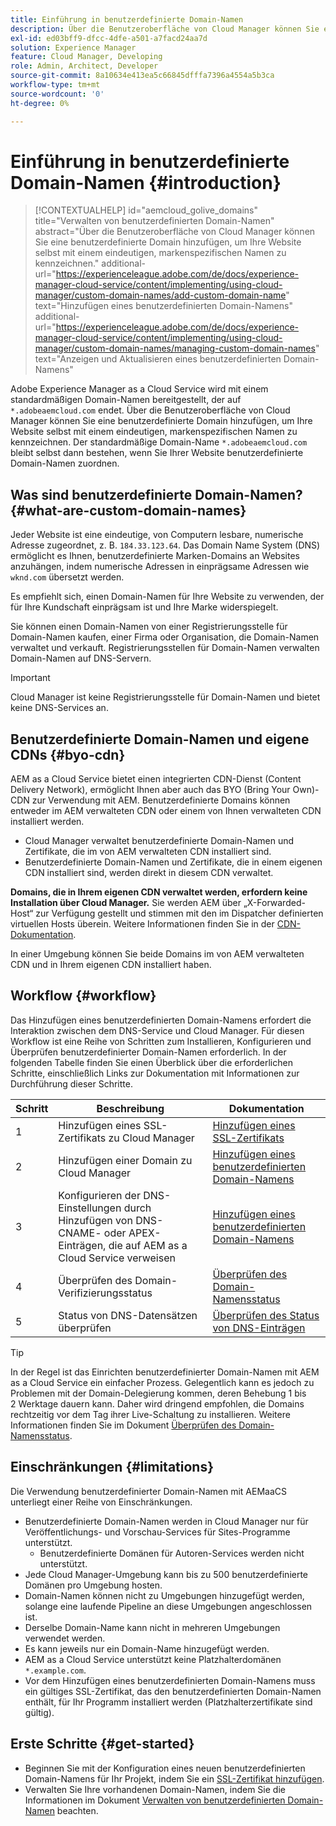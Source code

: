 ```yaml
---
title: Einführung in benutzerdefinierte Domain-Namen
description: Über die Benutzeroberfläche von Cloud Manager können Sie eine benutzerdefinierte Domain hinzufügen, um Ihre Website selbst mit einem eindeutigen, markenspezifischen Namen zu kennzeichnen.
exl-id: ed03bff9-dfcc-4dfe-a501-a7facd24aa7d
solution: Experience Manager
feature: Cloud Manager, Developing
role: Admin, Architect, Developer
source-git-commit: 8a10634e413ea5c66845dfffa7396a4554a5b3ca
workflow-type: tm+mt
source-wordcount: '0'
ht-degree: 0%

---
```



# Einführung in benutzerdefinierte Domain-Namen {#introduction}

>[!CONTEXTUALHELP]
>id="aemcloud_golive_domains"
>title="Verwalten von benutzerdefinierten Domain-Namen"
>abstract="Über die Benutzeroberfläche von Cloud Manager können Sie eine benutzerdefinierte Domain hinzufügen, um Ihre Website selbst mit einem eindeutigen, markenspezifischen Namen zu kennzeichnen."
>additional-url="https://experienceleague.adobe.com/de/docs/experience-manager-cloud-service/content/implementing/using-cloud-manager/custom-domain-names/add-custom-domain-name" text="Hinzufügen eines benutzerdefinierten Domain-Namens"
>additional-url="https://experienceleague.adobe.com/de/docs/experience-manager-cloud-service/content/implementing/using-cloud-manager/custom-domain-names/managing-custom-domain-names" text="Anzeigen und Aktualisieren eines benutzerdefinierten Domain-Namens"

Adobe Experience Manager as a Cloud Service wird mit einem standardmäßigen Domain-Namen bereitgestellt, der auf `*.adobeaemcloud.com` endet. Über die Benutzeroberfläche von Cloud Manager können Sie eine benutzerdefinierte Domain hinzufügen, um Ihre Website selbst mit einem eindeutigen, markenspezifischen Namen zu kennzeichnen. Der standardmäßige Domain-Name `*.adobeaemcloud.com` bleibt selbst dann bestehen, wenn Sie Ihrer Website benutzerdefinierte Domain-Namen zuordnen.

## Was sind benutzerdefinierte Domain-Namen? {#what-are-custom-domain-names}

Jeder Website ist eine eindeutige, von Computern lesbare, numerische Adresse zugeordnet, z. B. `184.33.123.64`. Das Domain Name System (DNS) ermöglicht es Ihnen, benutzerdefinierte Marken-Domains an Websites anzuhängen, indem numerische Adressen in einprägsame Adressen wie `wknd.com` übersetzt werden.

Es empfiehlt sich, einen Domain-Namen für Ihre Website zu verwenden, der für Ihre Kundschaft einprägsam ist und Ihre Marke widerspiegelt.

Sie können einen Domain-Namen von einer Registrierungsstelle für Domain-Namen kaufen, einer Firma oder Organisation, die Domain-Namen verwaltet und verkauft. Registrierungsstellen für Domain-Namen verwalten Domain-Namen auf DNS-Servern.

>[!IMPORTANT]
>
>Cloud Manager ist keine Registrierungsstelle für Domain-Namen und bietet keine DNS-Services an.

## Benutzerdefinierte Domain-Namen und eigene CDNs {#byo-cdn}

AEM as a Cloud Service bietet einen integrierten CDN-Dienst (Content Delivery Network), ermöglicht Ihnen aber auch das BYO (Bring Your Own)-CDN zur Verwendung mit AEM. Benutzerdefinierte Domains können entweder im AEM verwalteten CDN oder einem von Ihnen verwalteten CDN installiert werden.

* Cloud Manager verwaltet benutzerdefinierte Domain-Namen und Zertifikate, die im von AEM verwalteten CDN installiert sind.
* Benutzerdefinierte Domain-Namen und Zertifikate, die in einem eigenen CDN installiert sind, werden direkt in diesem CDN verwaltet.

**Domains, die in Ihrem eigenen CDN verwaltet werden, erfordern keine Installation über Cloud Manager.** Sie werden AEM über „X-Forwarded-Host“ zur Verfügung gestellt und stimmen mit den im Dispatcher definierten virtuellen Hosts überein. Weitere Informationen finden Sie in der [CDN-Dokumentation](/help/implementing/dispatcher/cdn.md).

In einer Umgebung können Sie beide Domains im von AEM verwalteten CDN und in Ihrem eigenen CDN installiert haben.

## Workflow {#workflow}

Das Hinzufügen eines benutzerdefinierten Domain-Namens erfordert die Interaktion zwischen dem DNS-Service und Cloud Manager. Für diesen Workflow ist eine Reihe von Schritten zum Installieren, Konfigurieren und Überprüfen benutzerdefinierter Domain-Namen erforderlich. In der folgenden Tabelle finden Sie einen Überblick über die erforderlichen Schritte, einschließlich Links zur Dokumentation mit Informationen zur Durchführung dieser Schritte.

| Schritt | Beschreibung | Dokumentation |
| --- | --- | --- |
| 1 | Hinzufügen eines SSL-Zertifikats zu Cloud Manager | [Hinzufügen eines SSL-Zertifikats](/help/implementing/cloud-manager/managing-ssl-certifications/add-ssl-certificate.md) |
| 2 | Hinzufügen einer Domain zu Cloud Manager | [Hinzufügen eines benutzerdefinierten Domain-Namens](/help/implementing/cloud-manager/custom-domain-names/add-custom-domain-name.md) |
| 3 | Konfigurieren der DNS-Einstellungen durch Hinzufügen von DNS-CNAME- oder APEX-Einträgen, die auf AEM as a Cloud Service verweisen | [Hinzufügen eines benutzerdefinierten Domain-Namens](/help/implementing/cloud-manager/custom-domain-names/add-custom-domain-name.md) |
| 4 | Überprüfen des Domain-Verifizierungsstatus | [Überprüfen des Domain-Namensstatus](/help/implementing/cloud-manager/custom-domain-names/check-domain-name-status.md) |
| 5 | Status von DNS-Datensätzen überprüfen | [Überprüfen des Status von DNS-Einträgen](/help/implementing/cloud-manager/custom-domain-names/check-dns-record-status.md) |

>[!TIP]
>
>In der Regel ist das Einrichten benutzerdefinierter Domain-Namen mit AEM as a Cloud Service ein einfacher Prozess. Gelegentlich kann es jedoch zu Problemen mit der Domain-Delegierung kommen, deren Behebung 1 bis 2 Werktage dauern kann. Daher wird dringend empfohlen, die Domains rechtzeitig vor dem Tag ihrer Live-Schaltung zu installieren. Weitere Informationen finden Sie im Dokument [Überprüfen des Domain-Namensstatus](/help/implementing/cloud-manager/custom-domain-names/check-domain-name-status.md).

## Einschränkungen {#limitations}

Die Verwendung benutzerdefinierter Domain-Namen mit AEMaaCS unterliegt einer Reihe von Einschränkungen.

* Benutzerdefinierte Domain-Namen werden in Cloud Manager nur für Veröffentlichungs- und Vorschau-Services für Sites-Programme unterstützt.
   * Benutzerdefinierte Domänen für Autoren-Services werden nicht unterstützt.
* Jede Cloud Manager-Umgebung kann bis zu 500 benutzerdefinierte Domänen pro Umgebung hosten.
* Domain-Namen können nicht zu Umgebungen hinzugefügt werden, solange eine laufende Pipeline an diese Umgebungen angeschlossen ist.
* Derselbe Domain-Name kann nicht in mehreren Umgebungen verwendet werden.
* Es kann jeweils nur ein Domain-Name hinzugefügt werden.
* AEM as a Cloud Service unterstützt keine Platzhalterdomänen `*.example.com`.
* Vor dem Hinzufügen eines benutzerdefinierten Domain-Namens muss ein gültiges SSL-Zertifikat, das den benutzerdefinierten Domain-Namen enthält, für Ihr Programm installiert werden (Platzhalterzertifikate sind gültig). 

## Erste Schritte {#get-started}

* Beginnen Sie mit der Konfiguration eines neuen benutzerdefinierten Domain-Namens für Ihr Projekt, indem Sie ein [SSL-Zertifikat hinzufügen](/help/implementing/cloud-manager/managing-ssl-certifications/add-ssl-certificate.md).
* Verwalten Sie Ihre vorhandenen Domain-Namen, indem Sie die Informationen im Dokument [Verwalten von benutzerdefinierten Domain-Namen](/help/implementing/cloud-manager/custom-domain-names/managing-custom-domain-names.md) beachten.
